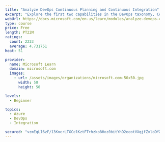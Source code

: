```yaml
---
title: "Analyze DevOps Continuous Planning and Continuous Integration"
excerpt: "Explore the first two capabilities in the DevOps taxonomy, Continuous Planning and Continuous Integration."
webUrl: https://docs.microsoft.com/en-us/learn/modules/analyze-devops-continuous-planning-intergration/
type: course
price: Free
length: PT22M
ratings:
  count: 2233
  average: 4.731751
heat: 51

provider:
  name: Microsoft Learn
  domain: microsoft.com
  images:
    - url: /assets/images/organizations/microsoft.com-50x50.jpg
      width: 50
      height: 50

levels:
  - Beginner

topics:
  - Azure
  - DevOps
  - Integration

secured: "vzmEqLI6zF/13KncrLTGCelKztFT+hzko8Hoz0bitYhD2eeotVXqjfZxloDYXf4MXlrbwqqlIZkHYQheK9K7Clst57v4bzQ/1lA1qqIZ6lnHsacQiMCJfsjVyzu1vEAzhZ82pATUbf6Szjdh9QBYgETVl0biMEJgc2Zcq6OVA5371BDYbI8oViqzswfcGQHXrTre2kmyzH4aqH0PnZwbMha2BkmkKgCxnBAi0bajgxtrxlEK7oSOcLEZd2c4yJZG9Ic8yvQWhD1qZ0aJauj63/YLogO/YjreM/AftGMPQiv9tfSgCfOAU9UvEPA2UmzZX7TaVT/UQHKeCv5dzsRCy0tizWZTBHgMhc6qYNU9pel4QHg78uud45mnJCT+HXkqNdLOmS5/sS1uw6hkadFoCdvLKa6TbpLmIWlb8x8XzEY=;VPK63wrlx2QuEp3CwJBQEQ=="
---
```


